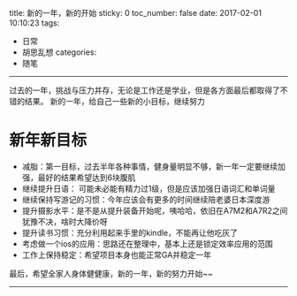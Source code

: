 title: 新的一年，新的开始
sticky: 0
toc_number: false
date: 2017-02-01 10:10:23
tags:
- 日常
- 胡思乱想
categories:
- 随笔
---

过去的一年，挑战与压力并存，无论是工作还是学业，但是各方面最后都取得了不错的结果。
新的一年，给自己一些新的小目标，继续努力

<!--more-->

# 新年新目标

- 减脂：第一目标，过去半年各种事情，健身量明显不够，新一年一定要继续加强，最好的结果希望达到6块腹肌
- 继续提升日语： 可能未必能有精力过1级，但是应该加强日语词汇和单词量
- 继续保持写游记的习惯：今年应该会有更多的时间继续陪老婆日本深度游
- 提升摄影水平：是不是从提升装备开始呢，咦哈哈，依旧在A7M2和A7R2之间犹豫不决，啥时大降价呀
- 提升读书习惯：充分利用起来手里的kindle，不能再让他吃灰了
- 考虑做一个ios的应用：思路还在整理中，基本上还是锁定效率应用的范围
- 工作上保持稳定：希望项目本身也能正常GA并稳定一年

最后，希望全家人身体健健康，新的一年，新的努力开始~~


---
